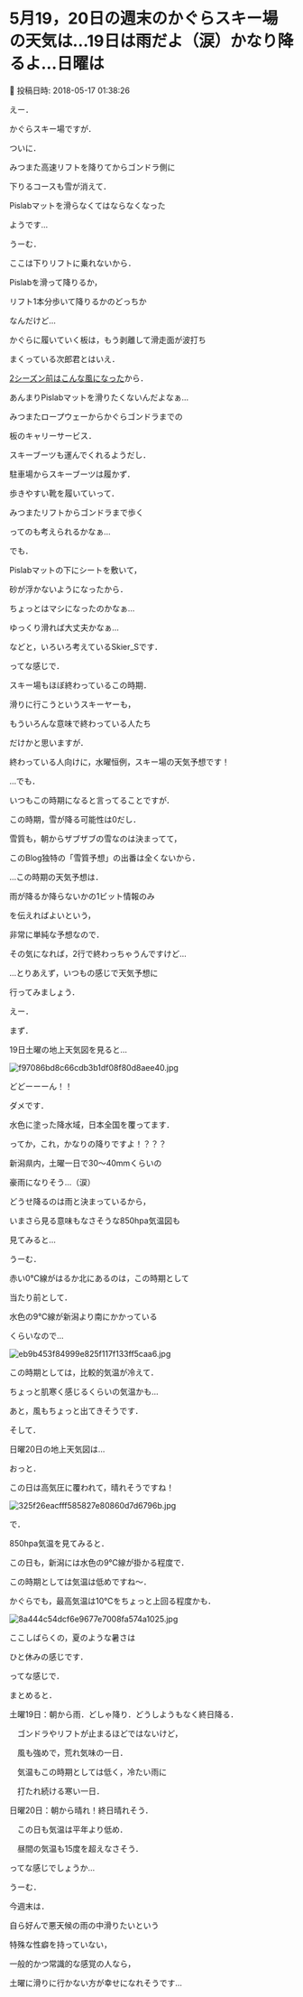 # 5月19，20日の週末のかぐらスキー場の天気は…19日は雨だよ（涙）かなり降るよ…日曜は

📅 投稿日時: 2018-05-17 01:38:26

えー．


かぐらスキー場ですが．


ついに．


みつまた高速リフトを降りてからゴンドラ側に


下りるコースも雪が消えて．


Pislabマットを滑らなくてはならなくなった


ようです…





うーむ．


ここは下りリフトに乗れないから．


Pislabを滑って降りるか，


リフト1本分歩いて降りるかのどっちか


なんだけど…





かぐらに履いていく板は，もう剥離して滑走面が波打ち


まくっている次郎君とはいえ．


[2シーズン前はこんな風になった](e1b4fa147c4a62bf27605f60ff57593b1.md)から．


あんまりPislabマットを滑りたくないんだよなぁ…





みつまたロープウェーからかぐらゴンドラまでの


板のキャリーサービス．


スキーブーツも運んでくれるようだし．


駐車場からスキーブーツは履かず．


歩きやすい靴を履いていって．


みつまたリフトからゴンドラまで歩く


ってのも考えられるかなぁ…





でも．


Pislabマットの下にシートを敷いて，


砂が浮かないようになったから．


ちょっとはマシになったのかなぁ…


ゆっくり滑れば大丈夫かなぁ…





などと，いろいろ考えているSkier_Sです．





ってな感じで．


スキー場もほぼ終わっているこの時期．


滑りに行こうというスキーヤーも，


もういろんな意味で終わっている人たち


だけかと思いますが．





終わっている人向けに，水曜恒例，スキー場の天気予想です！





…でも．


いつもこの時期になると言ってることですが．


この時期，雪が降る可能性は0だし．


雪質も，朝からザブザブの雪なのは決まってて，


このBlog独特の「雪質予想」の出番は全くないから．





…この時期の天気予想は．


雨が降るか降らないかの1ビット情報のみ


を伝えればよいという，


非常に単純な予想なので．


その気になれば，2行で終わっちゃうんですけど…





…とりあえず，いつもの感じで天気予想に


行ってみましょう．





えー．


まず．


19日土曜の地上天気図を見ると…




![f97086bd8c66cdb3b1df08f80d8aee40.jpg](images/f97086bd8c66cdb3b1df08f80d8aee40.jpg)




どどーーーん！！


ダメです．


水色に塗った降水域，日本全国を覆ってます．


ってか，これ，かなりの降りですよ！？？？


新潟県内，土曜一日で30～40mmくらいの


豪雨になりそう…（涙）





どうせ降るのは雨と決まっているから，


いまさら見る意味もなさそうな850hpa気温図も


見てみると…


うーむ．


赤い0℃線がはるか北にあるのは，この時期として


当たり前として．


水色の9℃線が新潟より南にかかっている


くらいなので…




![eb9b453f84999e825f117f133ff5caa6.jpg](images/eb9b453f84999e825f117f133ff5caa6.jpg)




この時期としては，比較的気温が冷えて．


ちょっと肌寒く感じるくらいの気温かも…


あと，風もちょっと出てきそうです．





そして．


日曜20日の地上天気図は…


おっと．


この日は高気圧に覆われて，晴れそうですね！




![325f26eacfff585827e80860d7d6796b.jpg](images/325f26eacfff585827e80860d7d6796b.jpg)







で．


850hpa気温を見てみると．


この日も，新潟には水色の9℃線が掛かる程度で．


この時期としては気温は低めですね～．


かぐらでも，最高気温は10℃をちょっと上回る程度かも．




![8a444c54dcf6e9677e7008fa574a1025.jpg](images/8a444c54dcf6e9677e7008fa574a1025.jpg)




ここしばらくの，夏のような暑さは


ひと休みの感じです．





ってな感じで．


まとめると．





土曜19日：朝から雨．どしゃ降り．どうしようもなく終日降る．


　ゴンドラやリフトが止まるほどではないけど，


　風も強めで，荒れ気味の一日．


　気温もこの時期としては低く，冷たい雨に


　打たれ続ける寒い一日．





日曜20日：朝から晴れ！終日晴れそう．


　この日も気温は平年より低め．


　昼間の気温も15度を超えなさそう．





ってな感じでしょうか…





うーむ．


今週末は．


自ら好んで悪天候の雨の中滑りたいという


特殊な性癖を持っていない，


一般的かつ常識的な感覚の人なら，


土曜に滑りに行かない方が幸せになれそうです…
